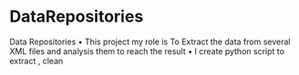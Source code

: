 # DataRepositories
Data Repositories
• This project my role is To Extract the data from several XML files and
analysis them to reach the result
• I create python script to extract , clean
